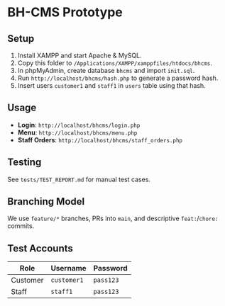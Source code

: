 # BH-CMS Prototype

## Setup
1. Install XAMPP and start Apache & MySQL.
2. Copy this folder to `/Applications/XAMPP/xamppfiles/htdocs/bhcms`.
3. In phpMyAdmin, create database `bhcms` and import `init.sql`.
4. Run `http://localhost/bhcms/hash.php` to generate a password hash.
5. Insert users `customer1` and `staff1` in `users` table using that hash.

## Usage
- **Login**: `http://localhost/bhcms/login.php`
- **Menu**: `http://localhost/bhcms/menu.php`
- **Staff Orders**: `http://localhost/bhcms/staff_orders.php`

## Testing
See `tests/TEST_REPORT.md` for manual test cases.

## Branching Model
We use `feature/*` branches, PRs into `main`, and descriptive `feat:`/`chore:` commits.
## Test Accounts

| Role     | Username   | Password |
|----------|------------|----------|
| Customer | `customer1`| `pass123`|
| Staff    | `staff1`   | `pass123`|ß
